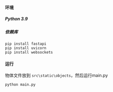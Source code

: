 #### 环境

##### Python 3.9

##### 依赖库

```shell
pip install fastapi
pip install uvicorn
pip install websockets
```



#### 运行

物体文件放到 `src\static\objects`，然后运行main.py

```shell
python main.py
```

